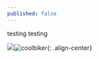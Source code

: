 ```yaml
---
published: false
---
```

testing testing

![]({{site.baseurl}}/)![coolbiker]({{site.baseurl}}/assets/images/Cool_bikerlady.jpg
){: .align-center}
